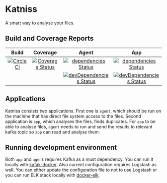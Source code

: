 # Katniss

A smart way to analyse your files.

## Build and Coverage Reports

| Build                                      | Coverage                                            | Agent                                                                              | App                                                                            |
|:--------------------------------------------:|:-----------------------------------------------------:|:------------------------------------------------------------------------------------:|:--------------------------------------------------------------------------------:|
| [![CircleCI][img-circleci]][link-circleci] | [![Coverage Status][img-coverage]][link-coverage]   | [![dependencies Status][img-agent-dependencies]][link-agent-dependencies]          | [![dependencies Status][img-app-dependencies]][link-app-dependencies]          | 
|                                            |                                                     | [![devDependencies Status][img-agent-devdependencies]][link-agent-devdependencies] | [![devDependencies Status][img-app-devdependencies]][link-app-devdependencies] |


## Applications

Katniss consists two applications. First one is `agent`, which should be run on the machine that has direct 
file system access to the files. Second application is `app`, which analyses the files, finds duplicates. 
For `app` to be able to analyse files, `agent` needs to run and send the results to relevant kafka topic so
`app` can read and analyse them.

## Running development environment

Both `app` and `agent` requires Kafka as a must dependency. You can run it locally with 
[kafak-docker](https://github.com/wurstmeister/kafka-docker). Also current configuration requires Logstash 
as well. You can either update the configuration file to not to use Logstash or you can run ELK stack 
locally with [docker-elk](https://github.com/deviantony/docker-elk).

<!--Links -->
[link-circleci]:https://circleci.com/gh/mzaferyahsi/katniss
[img-circleci]:https://circleci.com/gh/mzaferyahsi/katniss.svg?style=svg

[link-coverage]:https://coveralls.io/github/mzaferyahsi/katniss?branch=master
[img-coverage]:https://coveralls.io/repos/github/mzaferyahsi/katniss/badge.svg?branch=master

[link-agent-dependencies]:https://david-dm.org/mzaferyahsi/katniss?path=agent
[img-agent-dependencies]:https://david-dm.org/mzaferyahsi/katniss/status.svg?path=agent

[link-agent-devdependencies]:https://david-dm.org/mzaferyahsi/katniss?type=dev&path=agent
[img-agent-devdependencies]:https://david-dm.org/mzaferyahsi/katniss/dev-status.svg?path=agent

[link-app-dependencies]:https://david-dm.org/mzaferyahsi/katniss?path=app
[img-app-dependencies]:https://david-dm.org/mzaferyahsi/katniss/status.svg?path=app

[link-app-devdependencies]:https://david-dm.org/mzaferyahsi/katniss?type=dev&path=app
[img-app-devdependencies]:https://david-dm.org/mzaferyahsi/katniss/dev-status.svg?path=app


